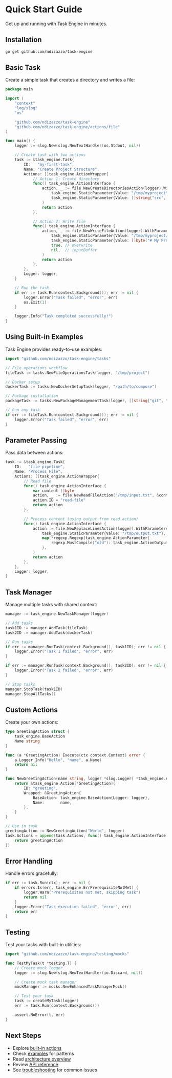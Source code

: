 # Quick Start Guide

Get up and running with Task Engine in minutes.

## Installation

```bash
go get github.com/ndizazzo/task-engine
```

## Basic Task

Create a simple task that creates a directory and writes a file:

```go
package main

import (
    "context"
    "log/slog"
    "os"

    "github.com/ndizazzo/task-engine"
    "github.com/ndizazzo/task-engine/actions/file"
)

func main() {
    logger := slog.New(slog.NewTextHandler(os.Stdout, nil))

    // Create task with two actions
    task := &task_engine.Task{
        ID:   "my-first-task",
        Name: "Create Project Structure",
        Actions: []task_engine.ActionWrapper{
            // Action 1: Create directory
            func() task_engine.ActionInterface {
                action, _ := file.NewCreateDirectoriesAction(logger).WithParameters(
                    task_engine.StaticParameter{Value: "/tmp/myproject"},
                    task_engine.StaticParameter{Value: []string{"src", "docs"}},
                )
                return action
            },

            // Action 2: Write file
            func() task_engine.ActionInterface {
                action, _ := file.NewWriteFileAction(logger).WithParameters(
                    task_engine.StaticParameter{Value: "/tmp/myproject/README.md"},
                    task_engine.StaticParameter{Value: []byte("# My Project\n\nCreated with Task Engine!")},
                    true, // overwrite
                    nil,  // inputBuffer
                )
                return action
            },
        },
        Logger: logger,
    }

    // Run the task
    if err := task.Run(context.Background()); err != nil {
        logger.Error("Task failed", "error", err)
        os.Exit(1)
    }

    logger.Info("Task completed successfully!")
}
```

## Using Built-in Examples

Task Engine provides ready-to-use examples:

```go
import "github.com/ndizazzo/task-engine/tasks"

// File operations workflow
fileTask := tasks.NewFileOperationsTask(logger, "/tmp/project")

// Docker setup
dockerTask := tasks.NewDockerSetupTask(logger, "/path/to/compose")

// Package installation
packageTask := tasks.NewPackageManagementTask(logger, []string{"git", "curl"})

// Run any task
if err := fileTask.Run(context.Background()); err != nil {
    logger.Error("Task failed", "error", err)
}
```

## Parameter Passing

Pass data between actions:

```go
task := &task_engine.Task{
    ID:   "file-pipeline",
    Name: "Process File",
    Actions: []task_engine.ActionWrapper{
        // Read file
        func() task_engine.ActionInterface {
            var content []byte
            action, _ := file.NewReadFileAction("/tmp/input.txt", &content, logger)
            action.ID = "read-file"
            return action
        },

        // Process content (using output from read action)
        func() task_engine.ActionInterface {
            action := file.NewReplaceLinesAction(logger).WithParameters(
                task_engine.StaticParameter{Value: "/tmp/output.txt"},
                map[*regexp.Regexp]task_engine.ActionParameter{
                    regexp.MustCompile("old"): task_engine.ActionOutput("read-file", "content"),
                },
            )
            return action
        },
    },
    Logger: logger,
}
```

## Task Manager

Manage multiple tasks with shared context:

```go
manager := task_engine.NewTaskManager(logger)

// Add tasks
task1ID := manager.AddTask(fileTask)
task2ID := manager.AddTask(dockerTask)

// Run tasks
if err := manager.RunTask(context.Background(), task1ID); err != nil {
    logger.Error("Task 1 failed", "error", err)
}

if err := manager.RunTask(context.Background(), task2ID); err != nil {
    logger.Error("Task 2 failed", "error", err)
}

// Stop tasks
manager.StopTask(task1ID)
manager.StopAllTasks()
```

## Custom Actions

Create your own actions:

```go
type GreetingAction struct {
    task_engine.BaseAction
    Name string
}

func (a *GreetingAction) Execute(ctx context.Context) error {
    a.Logger.Info("Hello", "name", a.Name)
    return nil
}

func NewGreetingAction(name string, logger *slog.Logger) *task_engine.Action[*GreetingAction] {
    return &task_engine.Action[*GreetingAction]{
        ID: "greeting",
        Wrapped: &GreetingAction{
            BaseAction: task_engine.BaseAction{Logger: logger},
            Name:       name,
        },
    }
}

// Use in task
greetingAction := NewGreetingAction("World", logger)
task.Actions = append(task.Actions, func() task_engine.ActionInterface {
    return greetingAction
})
```

## Error Handling

Handle errors gracefully:

```go
if err := task.Run(ctx); err != nil {
    if errors.Is(err, task_engine.ErrPrerequisiteNotMet) {
        logger.Warn("Prerequisites not met, skipping task")
        return nil
    }
    logger.Error("Task execution failed", "error", err)
    return err
}
```

## Testing

Test your tasks with built-in utilities:

```go
import "github.com/ndizazzo/task-engine/testing/mocks"

func TestMyTask(t *testing.T) {
    // Create mock logger
    logger := slog.New(slog.NewTextHandler(io.Discard, nil))

    // Create mock task manager
    mockManager := mocks.NewEnhancedTaskManagerMock()

    // Test your task
    task := createMyTask(logger)
    err := task.Run(context.Background())

    assert.NoError(t, err)
}
```

## Next Steps

- Explore [built-in actions](ACTIONS.md)
- Check [examples](docs/examples/) for patterns
- Read [architecture overview](docs/ARCHITECTURE.md)
- Review [API reference](docs/API.md)
- See [troubleshooting](docs/TROUBLESHOOTING.md) for common issues
